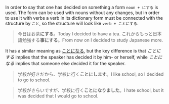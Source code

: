 In order to say that one has decided on something a form `noun + にする` is used. The form can be used with nouns without any changes, but in order to use it with verbs a verb in its dictionary form must be connected with the structure by `こと`, so the structure will look like `verb + ことにする`.

>今日はお茶**にする**。Today I decided to have a tea.
>これからもっと日本語勉強する**事にする**。From now on I decided to study Japanese more.

It has a similar meaning as [ことになる](76), but the key difference is that *ことにする* implies that the speaker has decided it by him- or herself, while *ことになる* implies that someone else decided it for the speaker.
>学校が好きだから、学校に行く**ことにします**。I like school, so I decided to go to school.

>学校がきらいですが、学校に行く**ことになりました**。I hate school, but it was decided that I would go to school.